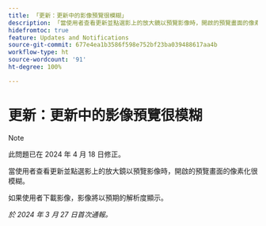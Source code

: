 ```yaml
---
title: 「更新：更新中的影像預覽很模糊」
description: 「當使用者查看更新並點選影上的放大鏡以預覽影像時，開啟的預覽畫面的像素化很模糊。」
hidefromtoc: true
feature: Updates and Notifications
source-git-commit: 677e4ea1b3586f598e752bf23ba039488617aa4b
workflow-type: ht
source-wordcount: '91'
ht-degree: 100%

---
```



# 更新：更新中的影像預覽很模糊

>[!NOTE]
>
>此問題已在 2024 年 4 月 18 日修正。


當使用者查看更新並點選影上的放大鏡以預覽影像時，開啟的預覽畫面的像素化很模糊。

如果使用者下載影像，影像將以預期的解析度顯示。

_於 2024 年 3 月 27 日首次通報。_

